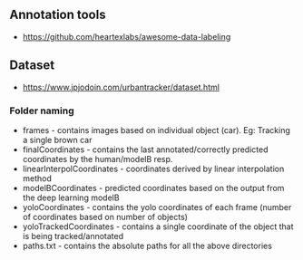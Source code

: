 ## Annotation tools

 - https://github.com/heartexlabs/awesome-data-labeling
 
## Dataset

 - https://www.jpjodoin.com/urbantracker/dataset.html

### Folder naming

- frames - contains images based on individual object (car). Eg: Tracking a single brown car
- finalCoordinates - contains the last annotated/correctly predicted coordinates by the human/modelB resp.
- linearInterpolCoordinates - coordinates derived by linear interpolation method
- modelBCoordinates - predicted coordinates based on the output from the deep learning modelB
- yoloCoordinates - contains the yolo coordinates of each frame (number of coordinates based on number of objects)
- yoloTrackedCoordinates - contains a single coordinate of the object that is being tracked/annotated
- paths.txt - contains the absolute paths for all the above directories